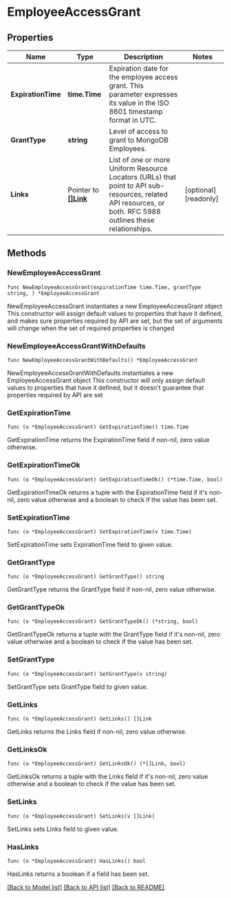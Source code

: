 # EmployeeAccessGrant

## Properties

Name | Type | Description | Notes
------------ | ------------- | ------------- | -------------
**ExpirationTime** | **time.Time** | Expiration date for the employee access grant. This parameter expresses its value in the ISO 8601 timestamp format in UTC. | 
**GrantType** | **string** | Level of access to grant to MongoDB Employees. | 
**Links** | Pointer to [**[]Link**](Link.md) | List of one or more Uniform Resource Locators (URLs) that point to API sub-resources, related API resources, or both. RFC 5988 outlines these relationships. | [optional] [readonly] 

## Methods

### NewEmployeeAccessGrant

`func NewEmployeeAccessGrant(expirationTime time.Time, grantType string, ) *EmployeeAccessGrant`

NewEmployeeAccessGrant instantiates a new EmployeeAccessGrant object
This constructor will assign default values to properties that have it defined,
and makes sure properties required by API are set, but the set of arguments
will change when the set of required properties is changed

### NewEmployeeAccessGrantWithDefaults

`func NewEmployeeAccessGrantWithDefaults() *EmployeeAccessGrant`

NewEmployeeAccessGrantWithDefaults instantiates a new EmployeeAccessGrant object
This constructor will only assign default values to properties that have it defined,
but it doesn't guarantee that properties required by API are set

### GetExpirationTime

`func (o *EmployeeAccessGrant) GetExpirationTime() time.Time`

GetExpirationTime returns the ExpirationTime field if non-nil, zero value otherwise.

### GetExpirationTimeOk

`func (o *EmployeeAccessGrant) GetExpirationTimeOk() (*time.Time, bool)`

GetExpirationTimeOk returns a tuple with the ExpirationTime field if it's non-nil, zero value otherwise
and a boolean to check if the value has been set.

### SetExpirationTime

`func (o *EmployeeAccessGrant) SetExpirationTime(v time.Time)`

SetExpirationTime sets ExpirationTime field to given value.

### GetGrantType

`func (o *EmployeeAccessGrant) GetGrantType() string`

GetGrantType returns the GrantType field if non-nil, zero value otherwise.

### GetGrantTypeOk

`func (o *EmployeeAccessGrant) GetGrantTypeOk() (*string, bool)`

GetGrantTypeOk returns a tuple with the GrantType field if it's non-nil, zero value otherwise
and a boolean to check if the value has been set.

### SetGrantType

`func (o *EmployeeAccessGrant) SetGrantType(v string)`

SetGrantType sets GrantType field to given value.

### GetLinks

`func (o *EmployeeAccessGrant) GetLinks() []Link`

GetLinks returns the Links field if non-nil, zero value otherwise.

### GetLinksOk

`func (o *EmployeeAccessGrant) GetLinksOk() (*[]Link, bool)`

GetLinksOk returns a tuple with the Links field if it's non-nil, zero value otherwise
and a boolean to check if the value has been set.

### SetLinks

`func (o *EmployeeAccessGrant) SetLinks(v []Link)`

SetLinks sets Links field to given value.

### HasLinks

`func (o *EmployeeAccessGrant) HasLinks() bool`

HasLinks returns a boolean if a field has been set.

[[Back to Model list]](../README.md#documentation-for-models) [[Back to API list]](../README.md#documentation-for-api-endpoints) [[Back to README]](../README.md)


